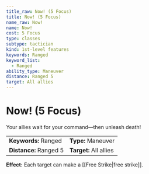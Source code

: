 ```yaml
---
title_raw: Now! (5 Focus)
title: Now! (5 Focus)
name_raw: Now!
name: Now!
cost: 5 Focus
type: classes
subtype: tactician
kind: 1st-level features
keywords: Ranged
keyword_list:
  - Ranged
ability_type: Maneuver
distance: Ranged 5
target: All allies
---
```


# Now! (5 Focus)

Your allies wait for your command—then unleash death!

|                        |                        |
| :--------------------- | :--------------------- |
| **Keywords:** Ranged   | **Type:** Maneuver     |
| **Distance:** Ranged 5 | **Target:** All allies |

**Effect:** Each target can make a [[Free Strike|free strike]].
